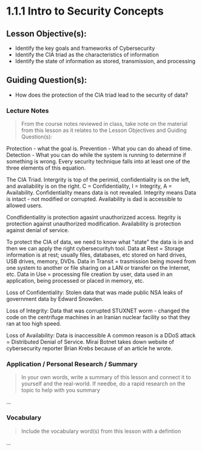# 1.1.1 Intro to Security Concepts

## Lesson Objective(s):
- Identify the key goals and frameworks of Cybersecurity
- Identify the CIA triad as the characteristics of information
- Identify the state of information as stored, transmission, and processing

## Guiding Question(s):
- How does the protection of the CIA triad lead to the security of data?

### Lecture Notes
> From the course notes reviewed in class, take note on the material from this lesson as it relates to the Lesson Objectives and Guiding Question(s):

Protection - what the goal is.  Prevention - What you can do ahead of time.  Detection - What you can do while the system is running to determine if something is wrong.  Every security technique falls into at least one of the three elements of this equation.

The CIA Triad. Intergrity is top of the perimid, confidentiality is on the left, and avaliability is on the right. C = Confidentiality, I = Integrity, A = Availability. Confidentiality means data is not revealed. Integrity means Data is intact - not modified or corrupted. Availability is dad is accessible to allowed users.

Condfidentiality is protection agasint unauthorizzed access. Itegrity is protection against unauthorized modification. Availability is protection against denial of service. 

To protect the CIA of data, we need to know what "state" the data is in and then we can apply the right cybersecurityh tool.
Data at Rest = Storage information is at rest; usually files, databases, etc stored on hard drives, USB drives, memory, DVDs.
Data in Transit = trasmission being moved from one system to another or file sharing on a LAN or transfer on the Internet, etc.
Data in Use = processing file creation by user, data used in an application, being processed or placed in memory, etc.

Loss of Confidentiality: Stolen data that was made public
NSA leaks of government data by Edward Snowden.

Loss of Integrity: Data that was corrupted
STUXNET worm - changed the code on the centrifuge machines in an Iranian nuclear facility so that they ran at too high speed.

Loss of Availability: Data is inaccessible A common reason is a DDoS attack = Distributed Denial of Service.
Mirai Botnet takes down website of cybersecurity reporter Brian Krebs because of an article he wrote.


### Application / Personal Research / Summary
> In your own words, write a summary of this lesson and connect it to yourself and the real-world. If needbe, do a rapid research on the topic to help with you summary

...

### Vocabulary
> Include the vocabulary word(s) from this lesson with a defintion

...
